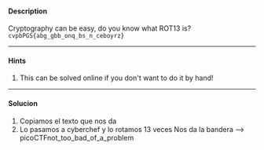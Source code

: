 #### Description
Cryptography can be easy, do you know what ROT13 is? `cvpbPGS{abg_gbb_onq_bs_n_ceboyrz}`

---
#### Hints
1. This can be solved online if you don't want to do it by hand!

---
#### Solucion
1. Copiamos el texto que nos da
2. Lo pasamos a cyberchef y lo rotamos 13 veces
	Nos da la bandera --> picoCTFnot_too_bad_of_a_problem